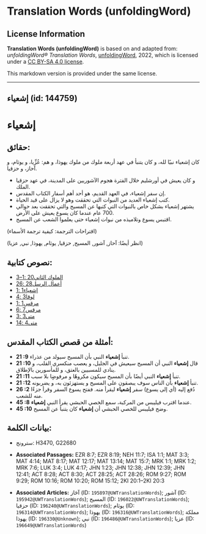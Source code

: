 # Translation Words (unfoldingWord)

## License Information

**Translation Words (unfoldingWord)** is based on and adapted from: _unfoldingWord® Translation Words_, [unfoldingWord](https://unfoldingword.org/utw), 2022, which is licensed under a [CC BY-SA 4.0 license](https://creativecommons.org/licenses/by-sa/4.0/legalcode.en).

This markdown version is provided under the same license.



--------------------------------

## إشعياء (id: 144759)

إشعياء
======

حقائق:
------

كان إشعياء نبيًا لله، و كان يتنبأ في عهد أربعة ملوك من ملوك يهوذا، و هم: عُزِّيا، و يوثام، و آحاز، و حزقيا.

* و كان يعيش في أورشليم خلال الفترة هجوم الآشوريين على المدينة، في عهد حزقيا الملك.
* إن سفر إشعياء، في العهد القديم، هو أحد أهم أسفار الكتاب المقدس.
* كتب إشعياء العديد من النبوات التي تحققت وهو لا يزال على قيد الحياة.
* يشتهر إشعياء بشكل خاص بالنبوات التي كتبها عن المسيح والتي تحققت بعد حوالي 700 عام عندما كان يسوع يعيش على الأرض.
* اقتبس يسوع وتلاميذه من نبوات إشعياء حتى يعلموا الشعب عن المسيح.

(اقتراحات الترجمة: كيفية ترجمة الأسماء)

(انظر أيضًا: آحاز, آشور, المسيح, حزقيا, يوثام, يهوذا, نبي, عزيا)

نصوص كتابية:
------------

* [الملوك الثاني20 :1–3](https://ref.ly/2Kgs20:1-2Kgs20:3)
* [أعمال الرسل28 :26](https://ref.ly/Acts28:26)
* [إشعياء1 :1](https://ref.ly/Isa1:1)
* [لوقا3 :4](https://ref.ly/Luke3:4)
* [مرقس1 :1](https://ref.ly/Mark1:1)
* [مرقس7 :6](https://ref.ly/Mark7:6)
* [متى3 :3](https://ref.ly/Matt3:3)
* [متى4 :14](https://ref.ly/Matt4:14)

أمثلة من قصص الكتاب المقدس:
---------------------------

* **21 :9** تنبأ **إشعياء** النبي بأن المسيح سيولد من عذراء.
* **21 :10** قال **إشعياء** النبي أن المسيح سيعيش في الجليل، و يعصب منكسري القلب، و ينادي للمسبيين بالعتق، و للمأسورين بالإطلاق.
* **21 :11** تنبأ **إشعياء** النبي أيضًا بأن المسيح سيكون مكروهًا و مرفوضٍا بلا سبب.
* **21 :12** تنبأ **إشعياء** بأن الناس سوف يبصقون على المسيح و يستهزئون به، و يضربونه.
* **26 :2** دُفع إليه (أي إلى يسوع) سفر **إشعياء** ليقرأ منه. ففتح يسوع السفر وقرأ جزءًا منه للشعب.
* **45 :8** عندما اقترب فيليبس من المركبة، سمع الخصي الحبشي يقرأ النبي **إشعياء**.
* **45 :10** وضح فيليبس للخصي الحبشي أن **إشعياء** كان يتنبأ عن المسيح.

بيانات الكلمة:
--------------

* سترونج: H3470, G22680

* **Associated Passages:** EZR 8:7; EZR 8:19; NEH 11:7; ISA 1:1; MAT 3:3; MAT 4:14; MAT 8:17; MAT 12:17; MAT 13:14; MAT 15:7; MRK 1:1; MRK 1:2; MRK 7:6; LUK 3:4; LUK 4:17; JHN 1:23; JHN 12:38; JHN 12:39; JHN 12:41; ACT 8:28; ACT 8:30; ACT 28:25; ACT 28:26; ROM 9:27; ROM 9:29; ROM 10:16; ROM 10:20; ROM 15:12; 2KI 20:1–2KI 20:3
* **Associated Articles:** آحَاز (ID: `195897@UWTranslationWords`); آشور (ID: `195942@UWTranslationWords`); المسيح (ID: `196022@UWTranslationWords`); حزقيا (ID: `196240@UWTranslationWords`); يوثام (ID: `196314@UWTranslationWords`); يهوذا (ID: `196316@UWTranslationWords`); مملكة يهوذا (ID: `196330@Unknown`); نبي (ID: `196486@UWTranslationWords`); عزيا (ID: `196649@UWTranslationWords`)

